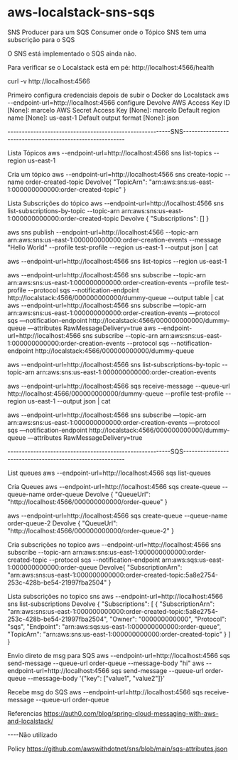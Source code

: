 # aws-localstack-sns-sqs
SNS Producer para um SQS Consumer onde o Tópico SNS tem uma subscrição para o SQS

O SNS está implementado o SQS ainda não.

Para verificar se o Localstack está em pé:
http://localhost:4566/health

curl -v http://localhost:4566
 
Primeiro configura credenciais depois de subir o Docker do Localstack
aws --endpoint-url=http://localhost:4566 configure
Devolve
AWS Access Key ID [None]: marcelo
AWS Secret Access Key [None]: marcelo
Default region name [None]: us-east-1
Default output format [None]: json


---------------------------------------------------------SNS---------------------------------------------------------

Lista Tópicos
aws --endpoint-url=http://localhost:4566  sns list-topics --region us-east-1

Cria um tópico
aws --endpoint-url=http://localhost:4566  sns create-topic  --name  order-created-topic
Devolve{
    "TopicArn": "arn:aws:sns:us-east-1:000000000000:order-created-topic"
}

Lista Subscrições do tópico
aws --endpoint-url=http://localhost:4566 sns list-subscriptions-by-topic --topic-arn arn:aws:sns:us-east-1:000000000000:order-created-topic
Devolve
{
    "Subscriptions": []
}


aws sns publish --endpoint-url=http://localhost:4566 --topic-arn arn:aws:sns:us-east-1:000000000000:order-creation-events --message "Hello World" --profile test-profile --region us-east-1 --output json | cat
	  
aws --endpoint-url=http://localhost:4566  sns list-topics --region us-east-1

aws --endpoint-url=http://localhost:4566 sns subscribe --topic-arn arn:aws:sns:us-east-1:000000000000:order-creation-events --profile test-profile  --protocol sqs --notification-endpoint http://localstack:4566/000000000000/dummy-queue --output table | cat	  
aws --endpoint-url=http://localhost:4566 sns subscribe ––topic-arn arn:aws:sns:us-east-1:000000000000:order-creation-events ––protocol sqs ––notification-endpoint http://localstack:4566/000000000000/dummy-queue ––attributes RawMessageDelivery=true
aws --endpoint-url=http://localhost:4566 sns subscribe --topic-arn arn:aws:sns:us-east-1:000000000000:order-creation-events --protocol sqs --notification-endpoint http://localstack:4566/000000000000/dummy-queue
			  
aws --endpoint-url=http://localhost:4566 sns list-subscriptions-by-topic --topic-arn arn:aws:sns:us-east-1:000000000000:order-creation-events
  
	  
aws --endpoint-url=http://localhost:4566 sqs receive-message --queue-url http://localhost:4566/000000000000/dummy-queue --profile test-profile --region us-east-1 --output json | cat



aws --endpoint-url=http://localhost:4566 sns subscribe ––topic-arn arn:aws:sns:us-east-1:000000000000:order-creation-events ––protocol sqs ––notification-endpoint http://localstack:4566/000000000000/dummy-queue ––attributes RawMessageDelivery=true



---------------------------------------------------------SQS---------------------------------------------------------

List queues
aws --endpoint-url=http://localhost:4566  sqs list-queues

Cria Queues
aws --endpoint-url=http://localhost:4566  sqs create-queue  --queue-name  order-queue
Devolve
{
    "QueueUrl": "http://localhost:4566/000000000000/order-queue"
}

aws --endpoint-url=http://localhost:4566  sqs create-queue  --queue-name  order-queue-2
Devolve
{
    "QueueUrl": "http://localhost:4566/000000000000/order-queue-2"
}

Cria subscrições no topico
aws --endpoint-url=http://localhost:4566 sns subscribe --topic-arn arn:aws:sns:us-east-1:000000000000:order-created-topic --protocol sqs --notification-endpoint arn:aws:sqs:us-east-1:000000000000:order-queue
Devolve{
    "SubscriptionArn": "arn:aws:sns:us-east-1:000000000000:order-created-topic:5a8e2754-253c-428b-be54-21997fba2504"
}

Lista subscrições no topico sns
aws --endpoint-url=http://localhost:4566  sns list-subscriptions
Devolve
{
    "Subscriptions": [
        {
            "SubscriptionArn": "arn:aws:sns:us-east-1:000000000000:order-created-topic:5a8e2754-253c-428b-be54-21997fba2504",
            "Owner": "000000000000",
            "Protocol": "sqs",
            "Endpoint": "arn:aws:sqs:us-east-1:000000000000:order-queue",
            "TopicArn": "arn:aws:sns:us-east-1:000000000000:order-created-topic"
        }
    ]
}

Envio direto de msg para SQS
aws --endpoint-url=http://localhost:4566 sqs send-message --queue-url order-queue --message-body "hi"
aws --endpoint-url=http://localhost:4566 sqs send-message --queue-url order-queue --message-body '{"key": ["value1", "value2"]}'

Recebe msg do SQS
aws --endpoint-url=http://localhost:4566 sqs receive-message --queue-url order-queue




Referencias 
https://auth0.com/blog/spring-cloud-messaging-with-aws-and-localstack/

----Não utilizado

Policy
https://github.com/awswithdotnet/sns/blob/main/sqs-attributes.json

